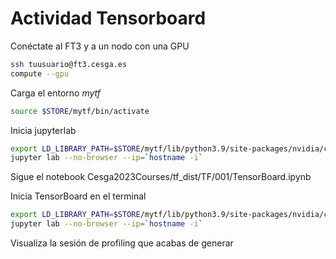 # Actividad Tensorboard 

Conéctate al FT3 y a un nodo con una GPU

```bash
ssh tuusuario@ft3.cesga.es
compute --gpu
```

Carga el entorno *mytf*

```bash
source $STORE/mytf/bin/activate
```

Inicia jupyterlab

```bash
export LD_LIBRARY_PATH=$STORE/mytf/lib/python3.9/site-packages/nvidia/cuda_cupti/lib/:$LD_LIBRARY_PATH
jupyter lab --no-browser --ip=`hostname -i`
```

Sigue el notebook Cesga2023Courses/tf_dist/TF/001/TensorBoard.ipynb

Inicia TensorBoard en el terminal

```bash
export LD_LIBRARY_PATH=$STORE/mytf/lib/python3.9/site-packages/nvidia/cuda_cupti/lib/:$LD_LIBRARY_PATH
jupyter lab --no-browser --ip=`hostname -i`
```

Visualiza la sesión de profiling que acabas de generar



